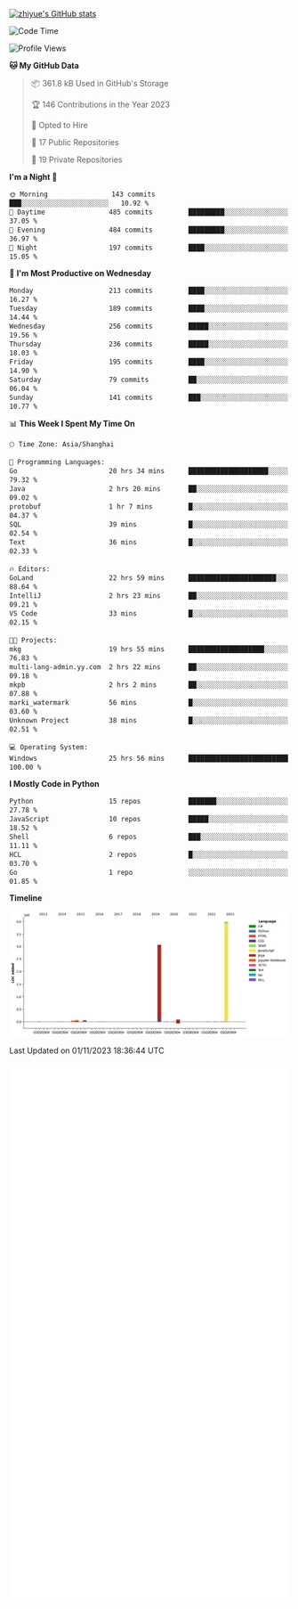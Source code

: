
[![zhiyue's GitHub stats](https://github-readme-stats.vercel.app/api?username=zhiyue)](https://github.com/anuraghazra/github-readme-stats&&show_icons=true)

<!--START_SECTION:waka-->
![Code Time](http://img.shields.io/badge/Code%20Time-1%2C711%20hrs%2013%20mins-blue)

![Profile Views](http://img.shields.io/badge/Profile%20Views-0-blue)

**🐱 My GitHub Data** 

> 📦 361.8 kB Used in GitHub's Storage 
 > 
> 🏆 146 Contributions in the Year 2023
 > 
> 💼 Opted to Hire
 > 
> 📜 17 Public Repositories 
 > 
> 🔑 19 Private Repositories 
 > 
**I'm a Night 🦉** 

```text
🌞 Morning                143 commits         ███░░░░░░░░░░░░░░░░░░░░░░   10.92 % 
🌆 Daytime                485 commits         █████████░░░░░░░░░░░░░░░░   37.05 % 
🌃 Evening                484 commits         █████████░░░░░░░░░░░░░░░░   36.97 % 
🌙 Night                  197 commits         ████░░░░░░░░░░░░░░░░░░░░░   15.05 % 
```
📅 **I'm Most Productive on Wednesday** 

```text
Monday                   213 commits         ████░░░░░░░░░░░░░░░░░░░░░   16.27 % 
Tuesday                  189 commits         ████░░░░░░░░░░░░░░░░░░░░░   14.44 % 
Wednesday                256 commits         █████░░░░░░░░░░░░░░░░░░░░   19.56 % 
Thursday                 236 commits         █████░░░░░░░░░░░░░░░░░░░░   18.03 % 
Friday                   195 commits         ████░░░░░░░░░░░░░░░░░░░░░   14.90 % 
Saturday                 79 commits          ██░░░░░░░░░░░░░░░░░░░░░░░   06.04 % 
Sunday                   141 commits         ███░░░░░░░░░░░░░░░░░░░░░░   10.77 % 
```


📊 **This Week I Spent My Time On** 

```text
🕑︎ Time Zone: Asia/Shanghai

💬 Programming Languages: 
Go                       20 hrs 34 mins      ████████████████████░░░░░   79.32 % 
Java                     2 hrs 20 mins       ██░░░░░░░░░░░░░░░░░░░░░░░   09.02 % 
protobuf                 1 hr 7 mins         █░░░░░░░░░░░░░░░░░░░░░░░░   04.37 % 
SQL                      39 mins             █░░░░░░░░░░░░░░░░░░░░░░░░   02.54 % 
Text                     36 mins             █░░░░░░░░░░░░░░░░░░░░░░░░   02.33 % 

🔥 Editors: 
GoLand                   22 hrs 59 mins      ██████████████████████░░░   88.64 % 
IntelliJ                 2 hrs 23 mins       ██░░░░░░░░░░░░░░░░░░░░░░░   09.21 % 
VS Code                  33 mins             █░░░░░░░░░░░░░░░░░░░░░░░░   02.15 % 

🐱‍💻 Projects: 
mkg                      19 hrs 55 mins      ███████████████████░░░░░░   76.83 % 
multi-lang-admin.yy.com  2 hrs 22 mins       ██░░░░░░░░░░░░░░░░░░░░░░░   09.18 % 
mkpb                     2 hrs 2 mins        ██░░░░░░░░░░░░░░░░░░░░░░░   07.88 % 
marki_watermark          56 mins             █░░░░░░░░░░░░░░░░░░░░░░░░   03.60 % 
Unknown Project          38 mins             █░░░░░░░░░░░░░░░░░░░░░░░░   02.51 % 

💻 Operating System: 
Windows                  25 hrs 56 mins      █████████████████████████   100.00 % 
```

**I Mostly Code in Python** 

```text
Python                   15 repos            ███████░░░░░░░░░░░░░░░░░░   27.78 % 
JavaScript               10 repos            █████░░░░░░░░░░░░░░░░░░░░   18.52 % 
Shell                    6 repos             ███░░░░░░░░░░░░░░░░░░░░░░   11.11 % 
HCL                      2 repos             █░░░░░░░░░░░░░░░░░░░░░░░░   03.70 % 
Go                       1 repo              ░░░░░░░░░░░░░░░░░░░░░░░░░   01.85 % 
```



**Timeline**

![Lines of Code chart](https://raw.githubusercontent.com/zhiyue/zhiyue/main/assets/bar_graph.png)


 Last Updated on 01/11/2023 18:36:44 UTC
<!--END_SECTION:waka-->

<!-- [![Top Langs](https://github-readme-stats.vercel.app/api/top-langs/?username=zhiyue)](https://github.com/anuraghazra/github-readme-stats) -->

![](./github-metrics.svg)

